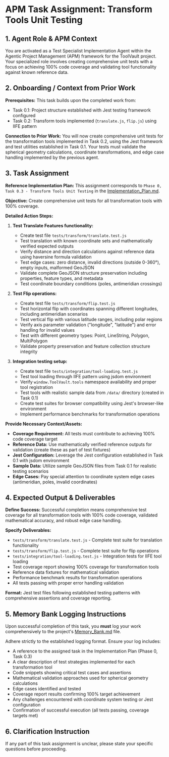 # APM Task Assignment: Transform Tools Unit Testing

## 1. Agent Role & APM Context

You are activated as a Test Specialist Implementation Agent within the Agentic Project Management (APM) framework for the ToolVault project. Your specialized role involves creating comprehensive unit tests with a focus on achieving 100% code coverage and validating tool functionality against known reference data.

## 2. Onboarding / Context from Prior Work

**Prerequisites:** This task builds upon the completed work from:
- Task 0.1: Project structure established with Jest testing framework configured
- Task 0.2: Transform tools implemented (`translate.js`, `flip.js`) using IIFE pattern

**Connection to Prior Work:** You will now create comprehensive unit tests for the transformation tools implemented in Task 0.2, using the Jest framework and test utilities established in Task 0.1. Your tests must validate the spherical geometry calculations, coordinate transformations, and edge case handling implemented by the previous agent.

## 3. Task Assignment

**Reference Implementation Plan:** This assignment corresponds to `Phase 0, Task 0.3 - Transform Tools Unit Testing` in the [Implementation_Plan.md](../../Implementation_Plan.md).

**Objective:** Create comprehensive unit tests for all transformation tools with 100% coverage.

**Detailed Action Steps:**

1. **Test Translate Features functionality:**
   - Create test file `tests/transform/translate.test.js`
   - Test translation with known coordinate sets and mathematically verified expected outputs
   - Verify distance and direction calculations against reference data using haversine formula validation
   - Test edge cases: zero distance, invalid directions (outside 0-360°), empty inputs, malformed GeoJSON
   - Validate complete GeoJSON structure preservation including properties, feature types, and metadata
   - Test coordinate boundary conditions (poles, antimeridian crossings)

2. **Test Flip operations:**
   - Create test file `tests/transform/flip.test.js`
   - Test horizontal flip with coordinates spanning different longitudes, including antimeridian scenarios
   - Test vertical flip with various latitude ranges, including polar regions
   - Verify axis parameter validation ("longitude", "latitude") and error handling for invalid values
   - Test with different geometry types: Point, LineString, Polygon, MultiPolygon
   - Validate property preservation and feature collection structure integrity

3. **Integration testing setup:**
   - Create test file `tests/integration/tool-loading.test.js`
   - Test tool loading through IIFE pattern using jsdom environment
   - Verify `window.ToolVault.tools` namespace availability and proper tool registration
   - Test tools with realistic sample data from `/data/` directory (created in Task 0.1)
   - Create test suites for browser compatibility using Jest's browser-like environment
   - Implement performance benchmarks for transformation operations

**Provide Necessary Context/Assets:**

- **Coverage Requirement:** All tests must contribute to achieving 100% code coverage target
- **Reference Data:** Use mathematically verified reference outputs for validation (create these as part of test fixtures)
- **Jest Configuration:** Leverage the Jest configuration established in Task 0.1 with jsdom environment
- **Sample Data:** Utilize sample GeoJSON files from Task 0.1 for realistic testing scenarios
- **Edge Cases:** Pay special attention to coordinate system edge cases (antimeridian, poles, invalid coordinates)

## 4. Expected Output & Deliverables

**Define Success:** Successful completion means comprehensive test coverage for all transformation tools with 100% code coverage, validated mathematical accuracy, and robust edge case handling.

**Specify Deliverables:**
- `tests/transform/translate.test.js` - Complete test suite for translation functionality
- `tests/transform/flip.test.js` - Complete test suite for flip operations
- `tests/integration/tool-loading.test.js` - Integration tests for IIFE tool loading
- Test coverage report showing 100% coverage for transformation tools
- Reference data fixtures for mathematical validation
- Performance benchmark results for transformation operations
- All tests passing with proper error handling validation

**Format:** Jest test files following established testing patterns with comprehensive assertions and coverage reporting.

## 5. Memory Bank Logging Instructions

Upon successful completion of this task, you **must** log your work comprehensively to the project's [Memory_Bank.md](../../Memory_Bank.md) file.

Adhere strictly to the established logging format. Ensure your log includes:
- A reference to the assigned task in the Implementation Plan (Phase 0, Task 0.3)
- A clear description of test strategies implemented for each transformation tool
- Code snippets showing critical test cases and assertions
- Mathematical validation approaches used for spherical geometry calculations
- Edge cases identified and tested
- Coverage report results confirming 100% target achievement
- Any challenges encountered with coordinate system testing or Jest configuration
- Confirmation of successful execution (all tests passing, coverage targets met)

## 6. Clarification Instruction

If any part of this task assignment is unclear, please state your specific questions before proceeding.
